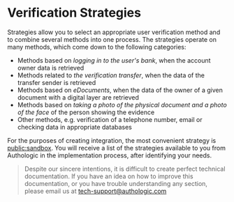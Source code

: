 # Verification Strategies

Strategies allow you to select an appropriate user verification method and to combine several methods into one process.
The strategies operate on many methods, which come down to the following categories:

- Methods based on *logging in to the user's bank*, when the account owner data is retrieved
- Methods related to *the verification transfer*, when the data of the transfer sender is retrieved
- Methods based on *eDocuments*, when the data of the owner of a given document with a digital layer are retrieved
- Methods based on *taking a photo of the physical document and a photo of the face* of the person showing the evidence
- Other methods, e.g. verification of a telephone number, email or checking data in appropriate databases

For the purposes of creating integration, the most convenient strategy is [public:sandbox](strategies/public-sandbox.md).
You will receive a list of the strategies available to you from Authologic in the implementation process, after identifying your needs.

<!-- theme: info -->
>
> Despite our sincere intentions, it is difficult to create perfect technical documentation.
> If you have an idea on how to improve this documentation, or you have trouble understanding any section,
> please email us at tech-support@authologic.com
